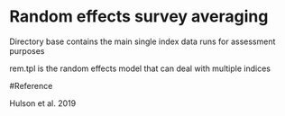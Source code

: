 # Random effects survey averaging

Directory base contains the main single index data runs for assessment purposes

rem.tpl is the random effects model that can deal with multiple indices

#Reference

Hulson et al. 2019
